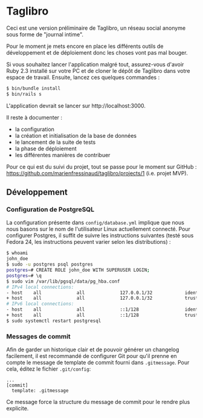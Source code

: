 # Taglibro

Ceci est une version préliminaire de Taglibro, un réseau social anonyme sous
forme de "journal intime".

Pour le moment je mets encore en place les différents outils de développement
et de déploiement donc les choses vont pas mal bouger.

Si vous souhaitez lancer l'application malgré tout, assurez-vous d'avoir Ruby
2.3 installé sur votre PC et de cloner le dépôt de Taglibro dans votre espace
de travail. Ensuite, lancez ces quelques commandes :

```bash
$ bin/bundle install
$ bin/rails s
```

L'application devrait se lancer sur http://localhost:3000.

Il reste à documenter :

- la configuration
- la création et initialisation de la base de données
- le lancement de la suite de tests
- la phase de déploiement
- les différentes manières de contribuer

Pour ce qui est du suivi du projet, tout se passe pour le moment sur GitHub :
https://github.com/marienfressinaud/taglibro/projects/1 (i.e. projet MVP).

## Développement

### Configuration de PostgreSQL

La configuration présente dans `config/database.yml` implique que nous nous
basons sur le nom de l'utilisateur Linux actuellement connecté. Pour configurer
Postgres, il suffit de suivre les instructions suivantes (testé sous Fedora 24,
les instructions peuvent varier selon les distributions) :

```bash
$ whoami
john_doe
$ sudo -u postgres psql postgres
postgres=# CREATE ROLE john_doe WITH SUPERUSER LOGIN;
postgres=# \q
$ sudo vim /var/lib/pgsql/data/pg_hba.conf
# IPv4 local connections:
- host    all             all             127.0.0.1/32            ident
+ host    all             all             127.0.0.1/32            trust
# IPv6 local connections:
- host    all             all             ::1/128                 ident
+ host    all             all             ::1/128                 trust
$ sudo systemctl restart postgresql
```

### Messages de commit

Afin de garder un historique clair et de pouvoir générer un changelog
facilement, il est recommandé de configurer Git pour qu'il prenne en compte le
message de template de commit fourni dans `.gitmessage`. Pour cela, éditez le
fichier `.git/config`:

```
...
[commit]
  template: .gitmessage
```

Ce message force la structure du message de commit pour le rendre plus
explicite.
